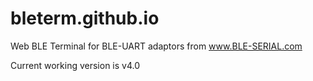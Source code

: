 # bleterm.github.io
Web BLE Terminal for BLE-UART adaptors from www.BLE-SERIAL.com


Current working version is v4.0
